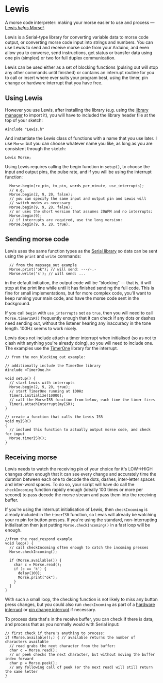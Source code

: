 Lewis
=====

A morse code interpreter: making your morse easier to use and process — [Lewis *helps* Morse!](https://en.wikipedia.org/wiki/Inspector_Morse_(TV_series)).

Lewis is a Serial-type library for converting variable data to morse code output, or converting morse code input into strings and numbers. You can use Lewis to send and receive morse code from your Arduino, and even allow you to converse, send instructions, get status or transfer data using one pin (simplex) or two for full duplex communication.

Lewis can be used either as a set of blocking functions (pulsing out will stop any other commands until finished) or contains an interrupt routine for you to call or insert where ever suits your program best, using the timer, pin change or hardware interrupt that you have free.

Using Lewis
-----------

However you use Lewis, after installing the library (e.g. using the [library manager](https://www.arduino.cc/en/Guide/Libraries#toc2) to import it), you will have to included the library header file at the top of your sketch:

```
#include "Lewis.h"
```

And instantiate the Lewis class of functions with a name that you use later. I use `Morse` but you can choose whatever name you like, as long as you are consistent through the sketch:

```
Lewis Morse;
```

Using Lewis requires calling the begin function in `setup()`, to choose the input and output pins, the pulse rate, and if you will be using the interrupt function:

```
  Morse.begin(rx_pin, tx_pin, words_per_minute, use_interrupts);
  // e.g.
  Morse.begin(2, 9, 20, false);
  // you can specify the same input and output pin and Lewis will
  // switch modes as necessary
  Morse.begin(9, 9, 20, false);
  // or uses the short version that assumes 20WPM and no interrupts:
  Morse.begin(9);
  // if interrupts are required, use the long version:
  Morse.begin(9, 9, 20, true);
```

Sending morse code
------------------

Lewis uses the same function types as the [Serial library](https://www.arduino.cc/en/Reference/Serial) so data can be sent using the `print` and `write` commands:

```
  // from the message_out example
  Morse.print("ok"); // will send: ---/-.-
  Morse.write('s'); // will send: ...
```

in the default initiation, the output code will be “blocking” — that is, it will stop at the print line while until it has finished sending the full code. This is fine for small implementations, but for more complex code, you'll want to keep running your main code, and have the morse code sent in the background.

If you call `begin` with `use_interrupts` set as `true`, then you will need to call `Morse.timerISR()` frequently enough that it can check if any dots or dashes need sending out, without the listener hearing any inaccuracy in the tone length. 100Hz seems to work nicely.

Lewis does not include attach a timer interrupt when initialised (so as not to clash with anything you're already doing), so you will need to include one. The examples use the [TimerOne](https://github.com/PaulStoffregen/TimerOne) library for the interrupt.

```
// from the non_blocking_out example:

// additionally include the TimerOne library
#include <TimerOne.h>

void setup() {
  // start Lewis with interrupts
  Morse.begin(2, 9, 20, true);
  // start TimerOne running at 100Hz
  Timer1.initialize(10000);
  // call the MorseISR function from below, each time the timer fires
  Timer1.attachInterrupt(myISR);
}

// create a function that calls the Lewis ISR
void myISR()
{
  // inclued this function to actually output morse code, and check for input
  Morse.timerISR();
}
```

Receiving morse
---------------

Lewis needs to watch the receiving pin of your choice for it's LOW→HIGH changes often enough that it can see every change and accurately time the duration between each one to decode the dots, dashes, inter-letter spaces and inter-word spaces. To do so, your script will have do call the `checkIncoming` function rapidly enough (ideally 100 times or more per second) to pass decode the morse stream and pass them into the receiving buffer.

If you're using the interrupt initialisation of Lewis, then `checkIncoming` is already included in the `timerISR` function, so Lewis will already be watching your rx pin for button presses. If you're using the standard, non-interrupting initialisation then just putting `Morse.checkIncoming()` in a fast loop will be enough.

```
//from the read_respond example
void loop() {
  // call checkIncoming often enough to catch the incoming presses
  Morse.checkIncoming();

  if (Morse.available()) {
    char c = Morse.read();
    if (c == 'k') {
      delay(100);
      Morse.print("ok");
    }
  }
}
```

With such a small loop, the checking function is not likely to miss any button press changes, but you could also run `checkIncoming` as part of a [hardware interrupt](https://www.arduino.cc/en/Reference/AttachInterrupt) or [pin change interrupt](http://www.geertlangereis.nl/Electronics/Pin_Change_Interrupts/PinChange_en.html) if necessary.

To process data that's in the receive buffer, you can check if there is data, and process that as you normally would with Serial input:

```
// first check if there's anything to process:
if (Morse.available();) { // available returns the number of characters available
  // read grabs the next character from the buffer:
  char c = Morse.read();
  // or peek checks the next character, but without moving the buffer index forward
  char p = Morse.peek();
  // any following call of peek (or the next read) will still return the same letter
}
```
